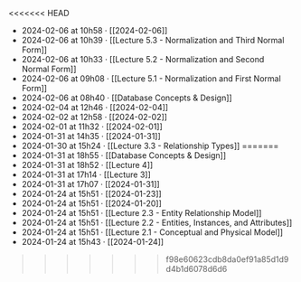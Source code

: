 <<<<<<< HEAD
- 2024-02-06 at 10h58 · [[2024-02-06]]
- 2024-02-06 at 10h39 · [[Lecture 5.3 - Normalization and Third Normal Form]]
- 2024-02-06 at 10h33 · [[Lecture 5.2 - Normalization and Second Normal Form]]
- 2024-02-06 at 09h08 · [[Lecture 5.1 - Normalization and First Normal Form]]
- 2024-02-06 at 08h40 · [[Database Concepts & Design]]
- 2024-02-04 at 12h46 · [[2024-02-04]]
- 2024-02-02 at 12h58 · [[2024-02-02]]
- 2024-02-01 at 11h32 · [[2024-02-01]]
- 2024-01-31 at 14h35 · [[2024-01-31]]
- 2024-01-30 at 15h24 · [[Lecture 3.3 - Relationship Types]]
=======
- 2024-01-31 at 18h55 · [[Database Concepts & Design]]
- 2024-01-31 at 18h52 · [[Lecture 4]]
- 2024-01-31 at 17h14 · [[Lecture 3]]
- 2024-01-31 at 17h07 · [[2024-01-31]]
- 2024-01-24 at 15h51 · [[2024-01-23]]
- 2024-01-24 at 15h51 · [[2024-01-20]]
- 2024-01-24 at 15h51 · [[Lecture 2.3 - Entity Relationship Model]]
- 2024-01-24 at 15h51 · [[Lecture 2.2 - Entities,  Instances, and Attributes]]
- 2024-01-24 at 15h51 · [[Lecture 2.1 - Conceptual and Physical Model]]
- 2024-01-24 at 15h43 · [[2024-01-24]]
>>>>>>> f98e60623cdb8da0ef91a85d1d9d4b1d6078d6d6
